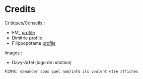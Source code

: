Credits
=======

Critiques/Conseils :
* FM_ [profile](http://www.masseffectsaga.com/forum/index.php?action=profile;u=8488)
* Dimitrie [profile](http://www.masseffectsaga.com/forum/index.php?action=profile;u=8499)
* Filippopotame [profile](http://www.masseffectsaga.com/forum/index.php?action=profile;u=8482)

Images :
* Davy-Arfel (logo de notation)


`FIXME: demander sous quel nom/info ils veulent etre affichés`

